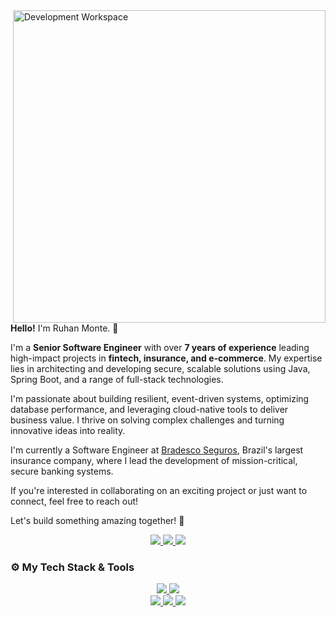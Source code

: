 <img src="https://files.catbox.moe/grnwxe.svg" min-width="300px" max-width="500px" width="500px" align="right" alt="Development Workspace">

<div align="left">
<p><b>Hello!</b> I'm Ruhan Monte. 👋</p>

<p>I'm a <b>Senior Software Engineer</b> with over <b>7 years of experience</b> leading high-impact projects in <b>fintech, insurance, and e-commerce</b>. My expertise lies in architecting and developing secure, scalable solutions using Java, Spring Boot, and a range of full-stack technologies.</p>

<p>I'm passionate about building resilient, event-driven systems, optimizing database performance, and leveraging cloud-native tools to deliver business value. I thrive on solving complex challenges and turning innovative ideas into reality.</p>

<p>I'm currently a Software Engineer at <a href="https://www.bradescoseguros.com.br">Bradesco Seguros</a>, Brazil's largest insurance company, where I lead the development of mission-critical, secure banking systems.</p>

<p>If you're interested in collaborating on an exciting project or just want to connect, feel free to reach out!</p>

<p>Let's build something amazing together! 🚀</p>

<p align="center">
<a href="https://www.linkedin.com/in/ruhan-herlisson/">
<img src="https://img.shields.io/badge/-LinkedIn-0072b1?style=for-the-badge&logo=linkedin&logoColor=white">
</a>
<a href="mailto:ruhanmonte.dev@gmail.com">
<img src="https://img.shields.io/badge/-Gmail-EA4335?style=for-the-badge&logo=Gmail&logoColor=white">
</a>
<a href="https://calendar.app.google/99yey4sNeFUYR7ii8">
<img src="https://img.shields.io/badge/-Schedule_Call-4285F4?style=for-the-badge&logo=GoogleMeet&logoColor=white">
</a>
</p>
</div>

### ⚙️ My Tech Stack & Tools
<p align="center">
<!-- Backend -->
<a href="https://skillicons.dev">
<img src="https://skillicons.dev/icons?i=java,spring,hibernate,maven,gradle,junit" />
</a>
<!-- Frontend -->
<a href="https://skillicons.dev">
<img src="https://skillicons.dev/icons?i=js,ts,angular,react,html,css" />
</a></br>
<!-- Databases & Messaging -->
<a href="https://skillicons.dev">
<img src="https://skillicons.dev/icons?i=postgres,mongodb,redis,kafka,rabbitmq" />
</a>
<!-- DevOps & Cloud -->
<a href="https://skillicons.dev">
<img src="https://skillicons.dev/icons?i=aws,docker,kubernetes,jenkins,git" />
</a>
<!-- Other Tools -->
<a href="https://skillicons.dev">
<img src="https://skillicons.dev/icons?i=idea,vscode,postman,linux" />
</a>
</p>


